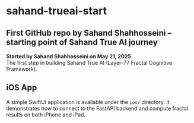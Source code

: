# sahand-trueai-start
First GitHub repo by Sahand Shahhosseini – starting point of Sahand True AI journey
---

**Started by Sahand Shahhosseini on May 21, 2025**  
The first step in building Sahand True AI (Layer-77 Fractal Cognitive Framework).

## iOS App

A simple SwiftUI application is available under the `ios/` directory. It demonstrates how to connect to the FastAPI backend and compute fractal results on both iPhone and iPad.

